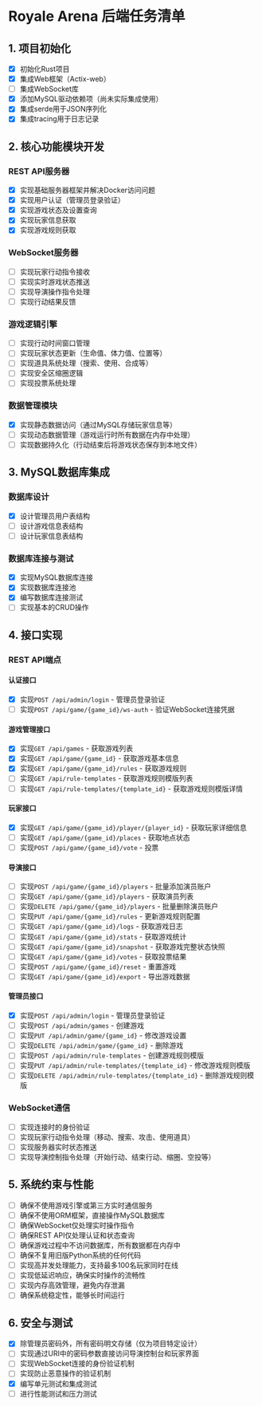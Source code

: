 # Royale Arena 后端任务清单

## 1. 项目初始化
- [x] 初始化Rust项目
- [x] 集成Web框架（Actix-web）
- [ ] 集成WebSocket库
- [x] 添加MySQL驱动依赖项（尚未实际集成使用）
- [x] 集成serde用于JSON序列化
- [x] 集成tracing用于日志记录

## 2. 核心功能模块开发
### REST API服务器
- [x] 实现基础服务器框架并解决Docker访问问题
- [x] 实现用户认证（管理员登录验证）
- [x] 实现游戏状态及设置查询
- [x] 实现玩家信息获取
- [x] 实现游戏规则获取

### WebSocket服务器
- [ ] 实现玩家行动指令接收
- [ ] 实现实时游戏状态推送
- [ ] 实现导演操作指令处理
- [ ] 实现行动结果反馈

### 游戏逻辑引擎
- [ ] 实现行动时间窗口管理
- [ ] 实现玩家状态更新（生命值、体力值、位置等）
- [ ] 实现道具系统处理（搜索、使用、合成等）
- [ ] 实现安全区缩圈逻辑
- [ ] 实现投票系统处理

### 数据管理模块
- [x] 实现静态数据访问（通过MySQL存储玩家信息等）
- [ ] 实现动态数据管理（游戏运行时所有数据在内存中处理）
- [ ] 实现数据持久化（行动结束后将游戏状态保存到本地文件）

## 3. MySQL数据库集成
### 数据库设计
- [x] 设计管理员用户表结构
- [ ] 设计游戏信息表结构
- [ ] 设计玩家信息表结构

### 数据库连接与测试
- [x] 实现MySQL数据库连接
- [x] 实现数据库连接池
- [x] 编写数据库连接测试
- [ ] 实现基本的CRUD操作

## 4. 接口实现
### REST API端点

#### 认证接口
- [x] 实现`POST /api/admin/login` - 管理员登录验证
- [ ] 实现`POST /api/game/{game_id}/ws-auth` - 验证WebSocket连接凭据

#### 游戏管理接口
- [x] 实现`GET /api/games` - 获取游戏列表
- [x] 实现`GET /api/game/{game_id}` - 获取游戏基本信息
- [x] 实现`GET /api/game/{game_id}/rules` - 获取游戏规则
- [ ] 实现`GET /api/rule-templates` - 获取游戏规则模版列表
- [ ] 实现`GET /api/rule-templates/{template_id}` - 获取游戏规则模版详情

#### 玩家接口
- [x] 实现`GET /api/game/{game_id}/player/{player_id}` - 获取玩家详细信息
- [ ] 实现`GET /api/game/{game_id}/places` - 获取地点状态
- [ ] 实现`POST /api/game/{game_id}/vote` - 投票

#### 导演接口
- [ ] 实现`POST /api/game/{game_id}/players` - 批量添加演员账户
- [ ] 实现`GET /api/game/{game_id}/players` - 获取演员列表
- [ ] 实现`DELETE /api/game/{game_id}/players` - 批量删除演员账户
- [ ] 实现`PUT /api/game/{game_id}/rules` - 更新游戏规则配置
- [ ] 实现`GET /api/game/{game_id}/logs` - 获取游戏日志
- [ ] 实现`GET /api/game/{game_id}/stats` - 获取游戏统计
- [ ] 实现`GET /api/game/{game_id}/snapshot` - 获取游戏完整状态快照
- [ ] 实现`GET /api/game/{game_id}/votes` - 获取投票结果
- [ ] 实现`POST /api/game/{game_id}/reset` - 重置游戏
- [ ] 实现`GET /api/game/{game_id}/export` - 导出游戏数据

#### 管理员接口
- [x] 实现`POST /api/admin/login` - 管理员登录验证
- [ ] 实现`POST /api/admin/games` - 创建游戏
- [ ] 实现`PUT /api/admin/game/{game_id}` - 修改游戏设置
- [ ] 实现`DELETE /api/admin/game/{game_id}` - 删除游戏
- [ ] 实现`POST /api/admin/rule-templates` - 创建游戏规则模版
- [ ] 实现`PUT /api/admin/rule-templates/{template_id}` - 修改游戏规则模版
- [ ] 实现`DELETE /api/admin/rule-templates/{template_id}` - 删除游戏规则模版

### WebSocket通信
- [ ] 实现连接时的身份验证
- [ ] 实现玩家行动指令处理（移动、搜索、攻击、使用道具）
- [ ] 实现服务器实时状态推送
- [ ] 实现导演控制指令处理（开始行动、结束行动、缩圈、空投等）

## 5. 系统约束与性能
- [ ] 确保不使用游戏引擎或第三方实时通信服务
- [ ] 确保不使用ORM框架，直接操作MySQL数据库
- [ ] 确保WebSocket仅处理实时操作指令
- [ ] 确保REST API仅处理认证和状态查询
- [ ] 确保游戏过程中不访问数据库，所有数据都在内存中
- [ ] 确保不复用旧版Python系统的任何代码
- [ ] 实现高并发处理能力，支持最多100名玩家同时在线
- [ ] 实现低延迟响应，确保实时操作的流畅性
- [ ] 实现内存高效管理，避免内存泄漏
- [ ] 确保系统稳定性，能够长时间运行

## 6. 安全与测试
- [x] 除管理员密码外，所有密码明文存储（仅为项目特定设计）
- [ ] 实现通过URI中的密码参数直接访问导演控制台和玩家界面
- [ ] 实现WebSocket连接的身份验证机制
- [ ] 实现防止恶意操作的验证机制
- [x] 编写单元测试和集成测试
- [ ] 进行性能测试和压力测试